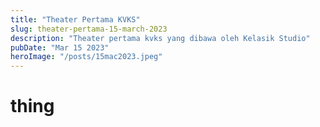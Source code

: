 ```yaml
---
title: "Theater Pertama KVKS"
slug: theater-pertama-15-march-2023
description: "Theater pertama kvks yang dibawa oleh Kelasik Studio"
pubDate: "Mar 15 2023"
heroImage: "/posts/15mac2023.jpeg"
---
```


# thing 